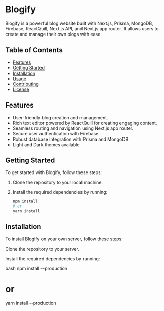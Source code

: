 # Blogify

Blogify is a powerful blog website built with Next.js, Prisma, MongoDB, Firebase, ReactQuill, Next.js API, and Next.js app router. It allows users to create and manage their own blogs with ease.

## Table of Contents
- [Features](#features)
- [Getting Started](#getting-started)
- [Installation](#installation)
- [Usage](#usage)
- [Contributing](#contributing)
- [License](#license)

## Features

- User-friendly blog creation and management.
- Rich text editor powered by ReactQuill for creating engaging content.
- Seamless routing and navigation using Next.js app router.
- Secure user authentication with Firebase.
- Robust database integration with Prisma and MongoDB.
- Light and Dark themes available



## Getting Started

To get started with Blogify, follow these steps:

1. Clone the repository to your local machine.
2. Install the required dependencies by running:

   ```bash
   npm install
   # or
   yarn install


## Installation

To install Blogify on your own server, follow these steps:

Clone the repository to your server.

Install the required dependencies by running:

bash
npm install --production
# or
yarn install --production

 
 

